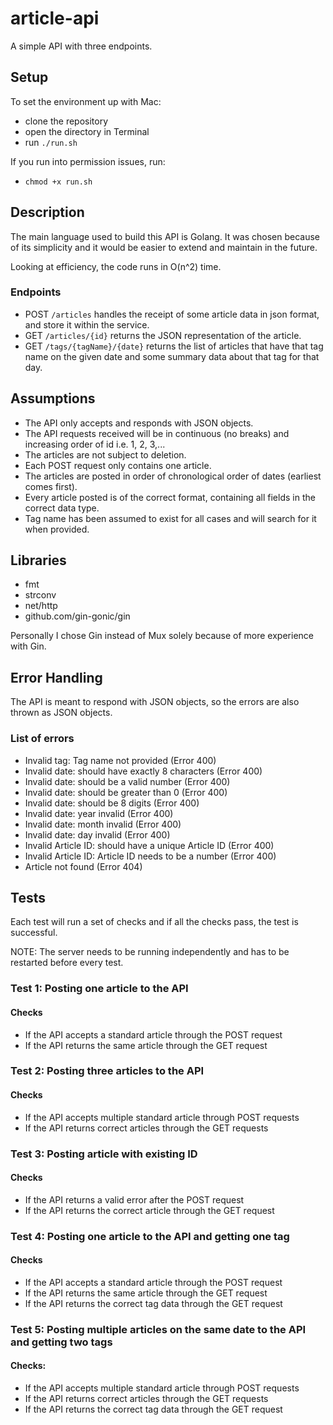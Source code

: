 # article-api
A simple API with three endpoints.

## Setup
To set the environment up with Mac:
- clone the repository
- open the directory in Terminal
- run `./run.sh`

If you run into permission issues, run:
- `chmod +x run.sh`

## Description
The main language used to build this API is Golang. It was chosen because of its simplicity and it would be easier to extend and maintain in the future.

Looking at efficiency, the code runs in O(n^2) time.

### Endpoints
- POST `/articles` handles the receipt of some article data in json format, and store it within the service.
- GET `/articles/{id}` returns the JSON representation of the article.
- GET `/tags/{tagName}/{date}` returns the list of articles that have that tag name on the given date and some summary data about that tag for that day.

## Assumptions
- The API only accepts and responds with JSON objects.
- The API requests received will be in continuous (no breaks) and increasing order of id i.e. 1, 2, 3,...
- The articles are not subject to deletion.
- Each POST request only contains one article.
- The articles are posted in order of chronological order of dates (earliest comes first).
- Every article posted is of the correct format, containing all fields in the correct data type.
- Tag name has been assumed to exist for all cases and will search for it when provided.

## Libraries
- fmt
- strconv
- net/http
- github.com/gin-gonic/gin

Personally I chose Gin instead of Mux solely because of more experience with Gin. 

## Error Handling
The API is meant to respond with JSON objects, so the errors are also thrown as JSON objects.

### List of errors
- Invalid tag: Tag name not provided (Error 400)
- Invalid date: should have exactly 8 characters (Error 400)
- Invalid date: should be a valid number (Error 400)
- Invalid date: should be greater than 0 (Error 400)
- Invalid date: should be 8 digits (Error 400)
- Invalid date: year invalid (Error 400)
- Invalid date: month invalid (Error 400)
- Invalid date: day invalid (Error 400)
- Invalid Article ID: should have a unique Article ID (Error 400)
- Invalid Article ID: Article ID needs to be a number (Error 400)
- Article not found (Error 404)

## Tests
Each test will run a set of checks and if all the checks pass, the test is successful.

NOTE: The server needs to be running independently and has to be restarted before every test.

### Test 1: Posting one article to the API
#### Checks
- If the API accepts a standard article through the POST request
- If the API returns the same article through the GET request

### Test 2: Posting three articles to the API
#### Checks
- If the API accepts multiple standard article through POST requests
- If the API returns correct articles through the GET requests

### Test 3: Posting article with existing ID
#### Checks
- If the API returns a valid error after the POST request
- If the API returns the correct article through the GET request

### Test 4: Posting one article to the API and getting one tag
#### Checks
- If the API accepts a standard article through the POST request
- If the API returns the same article through the GET request
- If the API returns the correct tag data through the GET request

### Test 5: Posting multiple articles on the same date to the API and getting two tags
#### Checks:
- If the API accepts multiple standard article through POST requests
- If the API returns correct articles through the GET requests
- If the API returns the correct tag data through the GET request